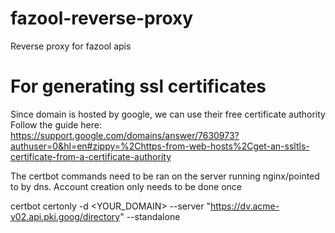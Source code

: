 # fazool-reverse-proxy
Reverse proxy for fazool apis

# For generating ssl certificates
Since domain is hosted by google, we can use their free certificate authority
Follow the guide here: https://support.google.com/domains/answer/7630973?authuser=0&hl=en#zippy=%2Chttps-from-web-hosts%2Cget-an-ssltls-certificate-from-a-certificate-authority

The certbot commands need to be ran on the server running nginx/pointed to by dns. Account creation only needs to be done once

certbot certonly -d <YOUR_DOMAIN> --server "https://dv.acme-v02.api.pki.goog/directory" --standalone